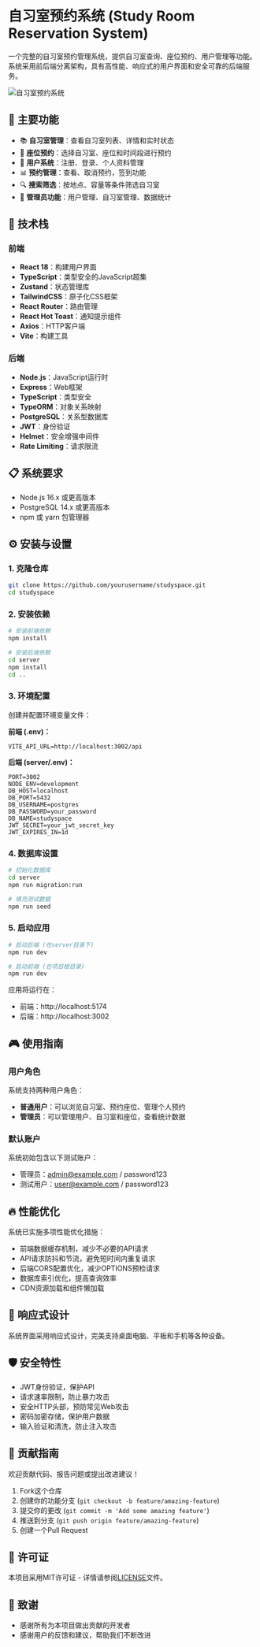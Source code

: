 # 自习室预约系统 (Study Room Reservation System)

一个完整的自习室预约管理系统，提供自习室查询、座位预约、用户管理等功能。系统采用前后端分离架构，具有高性能、响应式的用户界面和安全可靠的后端服务。

![自习室预约系统](https://img.shields.io/badge/版本-1.0.0-blue)

## 🚀 主要功能

- 📚 **自习室管理**：查看自习室列表、详情和实时状态
- 💺 **座位预约**：选择自习室、座位和时间段进行预约
- 👥 **用户系统**：注册、登录、个人资料管理
- 📊 **预约管理**：查看、取消预约，签到功能
- 🔍 **搜索筛选**：按地点、容量等条件筛选自习室
- 👑 **管理员功能**：用户管理、自习室管理、数据统计

## 🔧 技术栈

### 前端
- **React 18**：构建用户界面
- **TypeScript**：类型安全的JavaScript超集
- **Zustand**：状态管理库
- **TailwindCSS**：原子化CSS框架
- **React Router**：路由管理
- **React Hot Toast**：通知提示组件
- **Axios**：HTTP客户端
- **Vite**：构建工具

### 后端
- **Node.js**：JavaScript运行时
- **Express**：Web框架
- **TypeScript**：类型安全
- **TypeORM**：对象关系映射
- **PostgreSQL**：关系型数据库
- **JWT**：身份验证
- **Helmet**：安全增强中间件
- **Rate Limiting**：请求限流

## 📋 系统要求

- Node.js 16.x 或更高版本
- PostgreSQL 14.x 或更高版本
- npm 或 yarn 包管理器

## ⚙️ 安装与设置

### 1. 克隆仓库

```bash
git clone https://github.com/yourusername/studyspace.git
cd studyspace
```

### 2. 安装依赖

```bash
# 安装前端依赖
npm install

# 安装后端依赖
cd server
npm install
cd ..
```

### 3. 环境配置

创建并配置环境变量文件：

**前端 (.env)：**
```
VITE_API_URL=http://localhost:3002/api
```

**后端 (server/.env)：**
```
PORT=3002
NODE_ENV=development
DB_HOST=localhost
DB_PORT=5432
DB_USERNAME=postgres
DB_PASSWORD=your_password
DB_NAME=studyspace
JWT_SECRET=your_jwt_secret_key
JWT_EXPIRES_IN=1d
```

### 4. 数据库设置

```bash
# 初始化数据库
cd server
npm run migration:run

# 填充测试数据
npm run seed
```

### 5. 启动应用

```bash
# 启动后端 (在server目录下)
npm run dev

# 启动前端 (在项目根目录)
npm run dev
```

应用将运行在：
- 前端：http://localhost:5174
- 后端：http://localhost:3002

## 🎮 使用指南

### 用户角色

系统支持两种用户角色：
- **普通用户**：可以浏览自习室、预约座位、管理个人预约
- **管理员**：可以管理用户、自习室和座位，查看统计数据

### 默认账户

系统初始包含以下测试账户：
- 管理员：admin@example.com / password123
- 测试用户：user@example.com / password123

## 🔥 性能优化

系统已实施多项性能优化措施：
- 前端数据缓存机制，减少不必要的API请求
- API请求防抖和节流，避免短时间内重复请求
- 后端CORS配置优化，减少OPTIONS预检请求
- 数据库索引优化，提高查询效率
- CDN资源加载和组件懒加载

## 📱 响应式设计

系统界面采用响应式设计，完美支持桌面电脑、平板和手机等各种设备。

## 🛡️ 安全特性

- JWT身份验证，保护API
- 请求速率限制，防止暴力攻击
- 安全HTTP头部，预防常见Web攻击
- 密码加密存储，保护用户数据
- 输入验证和清洗，防止注入攻击

## 🤝 贡献指南

欢迎贡献代码、报告问题或提出改进建议！

1. Fork这个仓库
2. 创建你的功能分支 (`git checkout -b feature/amazing-feature`)
3. 提交你的更改 (`git commit -m 'Add some amazing feature'`)
4. 推送到分支 (`git push origin feature/amazing-feature`)
5. 创建一个Pull Request

## 📄 许可证

本项目采用MIT许可证 - 详情请参阅[LICENSE](LICENSE)文件。

## 🙏 致谢

- 感谢所有为本项目做出贡献的开发者
- 感谢用户的反馈和建议，帮助我们不断改进 